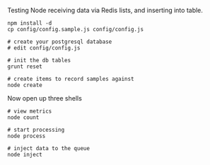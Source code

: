 Testing Node receiving data via Redis lists, and inserting into table.


```
npm install -d
cp config/config.sample.js config/config.js

# create your postgresql database
# edit config/config.js

# init the db tables
grunt reset

# create items to record samples against
node create
```

Now open up three shells

```
# view metrics
node count
```

```
# start processing
node process
```

```
# inject data to the queue
node inject
```

